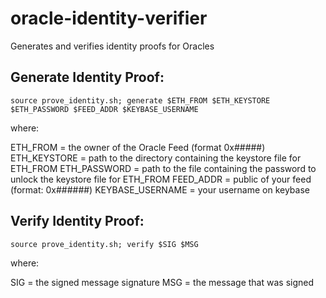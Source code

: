 # oracle-identity-verifier
Generates and verifies identity proofs for Oracles

## Generate Identity Proof:

```source prove_identity.sh; generate $ETH_FROM $ETH_KEYSTORE $ETH_PASSWORD $FEED_ADDR $KEYBASE_USERNAME```

where:

ETH_FROM = the owner of the Oracle Feed (format 0x#####)
ETH_KEYSTORE = path to the directory containing the keystore file for ETH_FROM
ETH_PASSWORD = path to the file containing the password to unlock the keystore file for ETH_FROM
FEED_ADDR = public of your feed (format: 0x######)
KEYBASE_USERNAME = your username on keybase

## Verify Identity Proof:

```source prove_identity.sh; verify $SIG $MSG```

where:

SIG = the signed message signature
MSG = the message that was signed